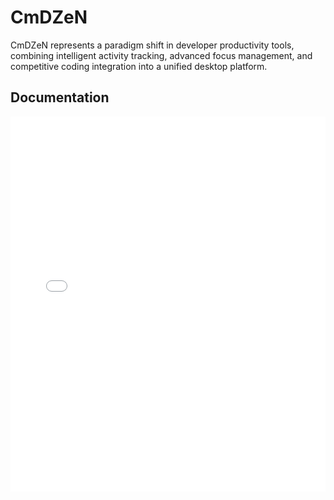 # CmDZeN
CmDZeN represents a paradigm shift in developer productivity tools, combining intelligent activity tracking, advanced focus management, and competitive coding integration into a unified desktop platform.

## Documentation
<embed src="readme.pdf" width="100%" height="600px" />

